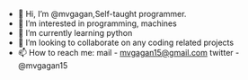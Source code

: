 - 👋 Hi, I’m @mvgagan,Self-taught programmer.
- 👀 I’m interested in programming, machines
- 🌱 I’m currently learning python
- 💞️ I’m looking to collaborate on any coding related projects
- 📫 How to reach me:
 mail - mvgagan15@gmail.com
 twitter - @mvgagan15
 
 
<!---
mvgagan/mvgagan is a ✨ special ✨ repository because its `README.md` (this file) appears on your GitHub profile.
You can click the Preview link to take a look at your changes.
--->

